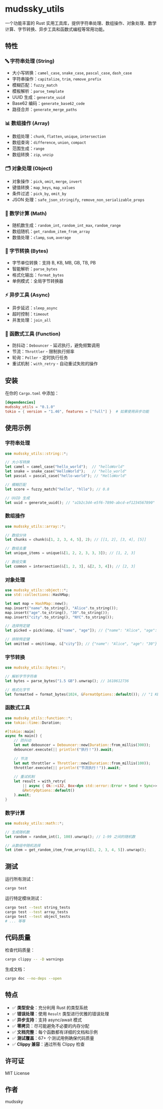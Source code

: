 # mudssky_utils

一个功能丰富的 Rust 实用工具库，提供字符串处理、数组操作、对象处理、数学计算、字节转换、异步工具和函数式编程等常用功能。

## 特性

### 🔤 字符串处理 (String)
- 大小写转换：`camel_case`, `snake_case`, `pascal_case`, `dash_case`
- 字符串操作：`capitalize`, `trim`, `remove_prefix`
- 模糊匹配：`fuzzy_match`
- 模板解析：`parse_template`
- UUID 生成：`generate_uuid`
- Base62 编码：`generate_base62_code`
- 路径合并：`generate_merge_paths`

### 📊 数组操作 (Array)
- 数组处理：`chunk`, `flatten`, `unique`, `intersection`
- 数组查询：`difference`, `union`, `compact`
- 范围生成：`range`
- 数组转换：`zip`, `unzip`

### 🗂️ 对象处理 (Object)
- 对象操作：`pick`, `omit`, `merge`, `invert`
- 键值转换：`map_keys`, `map_values`
- 条件过滤：`pick_by`, `omit_by`
- JSON 处理：`safe_json_stringify`, `remove_non_serializable_props`

### 🧮 数学计算 (Math)
- 随机数生成：`random_int`, `random_int_max`, `random_range`
- 数组随机：`get_random_item_from_array`
- 数值处理：`clamp`, `sum`, `average`

### 💾 字节转换 (Bytes)
- 字节单位转换：支持 B, KB, MB, GB, TB, PB
- 智能解析：`parse_bytes`
- 格式化输出：`format_bytes`
- 单例模式：全局字节转换器

### ⚡ 异步工具 (Async)
- 异步延迟：`sleep_async`
- 超时控制：`timeout`
- 并发处理：`join_all`

### 🔧 函数式工具 (Function)
- 防抖动：`Debouncer` - 延迟执行，避免频繁调用
- 节流：`Throttler` - 限制执行频率
- 轮询：`Poller` - 定时执行任务
- 重试机制：`with_retry` - 自动重试失败的操作

## 安装

在你的 `Cargo.toml` 中添加：

```toml
[dependencies]
mudssky_utils = "0.1.0"
tokio = { version = "1.46", features = ["full"] }  # 如果使用异步功能
```

## 使用示例

### 字符串处理

```rust
use mudssky_utils::string::*;

// 大小写转换
let camel = camel_case("hello_world");  // "helloWorld"
let snake = snake_case("HelloWorld");   // "hello_world"
let pascal = pascal_case("hello-world"); // "HelloWorld"

// 模糊匹配
let score = fuzzy_match("hello", "hllo"); // 0.8

// UUID 生成
let uuid = generate_uuid(); // "a1b2c3d4-e5f6-7890-abcd-ef1234567890"
```

### 数组操作

```rust
use mudssky_utils::array::*;

// 数组分块
let chunks = chunk(&[1, 2, 3, 4, 5], 2); // [[1, 2], [3, 4], [5]]

// 数组去重
let unique_items = unique(&[1, 2, 2, 3, 3, 3]); // [1, 2, 3]

// 数组交集
let common = intersection(&[1, 2, 3], &[2, 3, 4]); // [2, 3]
```

### 对象处理

```rust
use mudssky_utils::object::*;
use std::collections::HashMap;

let mut map = HashMap::new();
map.insert("name".to_string(), "Alice".to_string());
map.insert("age".to_string(), "30".to_string());
map.insert("city".to_string(), "NYC".to_string());

// 选择特定键
let picked = pick(&map, &["name", "age"]); // {"name": "Alice", "age": "30"}

// 排除特定键
let omitted = omit(&map, &["city"]); // {"name": "Alice", "age": "30"}
```

### 字节转换

```rust
use mudssky_utils::bytes::*;

// 解析字节字符串
let bytes = parse_bytes("1.5 GB").unwrap(); // 1610612736

// 格式化字节
let formatted = format_bytes(1024, &FormatOptions::default()); // "1 KB"
```

### 函数式工具

```rust
use mudssky_utils::function::*;
use tokio::time::Duration;

#[tokio::main]
async fn main() {
    // 防抖动
    let mut debouncer = Debouncer::new(Duration::from_millis(300));
    debouncer.execute(|| println!("执行！")).await;
    
    // 节流
    let mut throttler = Throttler::new(Duration::from_millis(100));
    throttler.execute(|| println!("节流执行！")).await;
    
    // 重试机制
    let result = with_retry(
        || async { Ok::<i32, Box<dyn std::error::Error + Send + Sync>>(42) },
        &RetryOptions::default()
    ).await;
}
```

### 数学计算

```rust
use mudssky_utils::math::*;

// 生成随机数
let random = random_int(1, 100).unwrap(); // 1-99 之间的随机数

// 从数组中随机选择
let item = get_random_item_from_array(&[1, 2, 3, 4, 5]).unwrap();
```

## 测试

运行所有测试：

```bash
cargo test
```

运行特定模块测试：

```bash
cargo test --test string_tests
cargo test --test array_tests
cargo test --test object_tests
# ... 等等
```

## 代码质量

检查代码质量：

```bash
cargo clippy -- -D warnings
```

生成文档：

```bash
cargo doc --no-deps --open
```

## 特点

- ✅ **类型安全**：充分利用 Rust 的类型系统
- ✅ **错误处理**：使用 `Result` 类型进行优雅的错误处理
- ✅ **异步支持**：支持 async/await 模式
- ✅ **零拷贝**：尽可能避免不必要的内存分配
- ✅ **文档完整**：每个函数都有详细的文档和示例
- ✅ **测试覆盖**：67+ 个测试用例确保代码质量
- ✅ **Clippy 兼容**：通过所有 Clippy 检查

## 许可证

MIT License

## 作者

mudssky